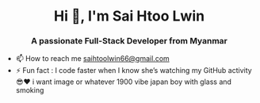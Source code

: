 <h1 align="center">Hi 👋, I'm Sai Htoo Lwin</h1>
<h3 align="center">A passionate Full-Stack Developer from Myanmar </h3>

- 📫 How to reach me [saihtoolwin66@gmail.com]()
- ⚡ Fun fact : I code faster when I know she’s watching my GitHub activity 😎❤️ i want image or whatever 1900 vibe japan boy with glass and smoking 
